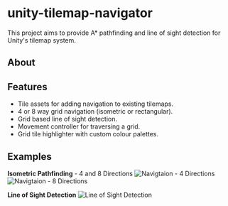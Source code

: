 # unity-tilemap-navigator
This project aims to provide A* pathfinding and line of sight detection for Unity's tilemap system.

## About

## Features
- Tile assets for adding navigation to existing tilemaps.
- 4 or 8 way grid navigation (isometric or rectangular).
- Grid based line of sight detection.
- Movement controller for traversing a grid.
- Grid tile highlighter with custom colour palettes.

## Examples

**Isometric Pathfinding** - 4 and 8 Directions
![Navigtaion - 4 Directions](https://media.giphy.com/media/PFLUaA6AO8JsQeoKsP/giphy.gif)  ![Navigtaion - 8 Directions](https://media.giphy.com/media/pXUqyqCmZXGybc36pQ/giphy.gif)

**Line of Sight Detection**
![Line of Sight Detection](https://media.giphy.com/media/di41XOdbfdq9uvkzj3/giphy.gif)